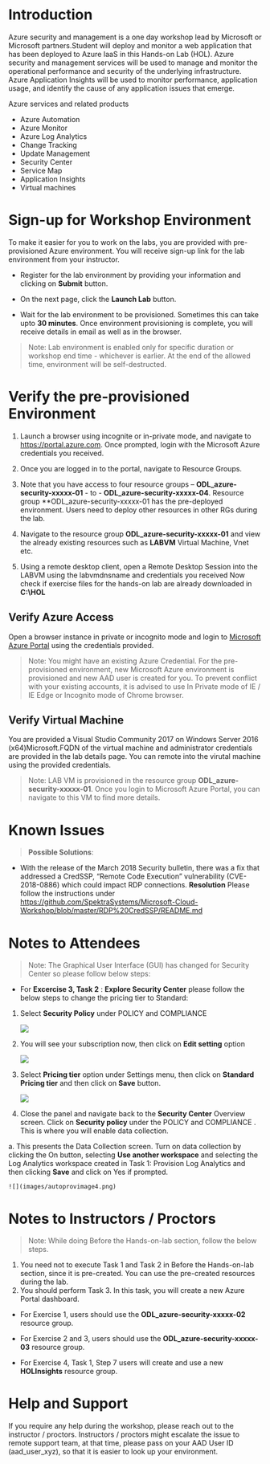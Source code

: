 

# Introduction

Azure security and management is a one day workshop lead by Microsoft or Microsoft partners.Student will deploy and monitor a web application that has been deployed to Azure IaaS in this Hands-on Lab (HOL). Azure security and management services will be used to manage and monitor the operational performance and security of the underlying infrastructure. Azure Application Insights will be used to monitor performance, application usage, and identify the cause of any application issues that emerge.

Azure services and related products

* Azure Automation
* Azure Monitor
* Azure Log Analytics
* Change Tracking
* Update Management
* Security Center
* Service Map
* Application Insights
* Virtual machines

 
# Sign-up for Workshop Environment

To make it easier for you to work on the labs, you are provided with pre-provisioned Azure environment. You will receive sign-up link for the lab environment from your instructor. 

* Register for the lab environment by providing your information and clicking on **Submit** button.

* On the next page, click the **Launch Lab** button.
  
* Wait for the lab environment to be provisioned. Sometimes this can take upto **30 minutes**. Once environment provisioning is complete, you will receive details in email as well as in the browser.
 
 > Note: Lab environment is enabled only for specific duration or workshop end time - whichever is earlier. At the end of the allowed time, environment will be self-destructed.
 
# Verify the pre-provisioned Environment

1. Launch a browser using incognite or in-private mode, and navigate to https://portal.azure.com. Once prompted, login with the Microsoft Azure credentials you received.   

2. Once you are logged in to the portal, navigate to Resource Groups. 
 
3. Note that you have access to four resource groups – **ODL_azure-security-xxxxx-01** - to - **ODL_azure-security-xxxxx-04**.    Resource group **ODL_azure-security-xxxxx-01 has the pre-deployed environment. Users need to deploy other resources in other RGs during the lab.

4. Navigate to the resource group **ODL_azure-security-xxxxx-01** and view the already existing resources such as **LABVM** Virtual Machine, Vnet etc.

5. Using a remote desktop client, open a Remote Desktop Session into the LABVM using the labvmdnsname and credentials you received
   Now check if exercise files for the hands-on lab are already downloaded in **C:\HOL**



## Verify Azure Access

Open a browser instance in private or incognito mode and login to [Microsoft Azure Portal](https://portal.azure.com) using the credentials provided.

> Note: You might have an existing Azure Credential. For the pre-provisioned environment, new Microsoft Azure environment is provisioned and new AAD user is created for you. To prevent conflict with your existing accounts, it is advised to use In Private mode of IE / IE Edge or Incognito mode of Chrome browser.

## Verify Virtual Machine

You are provided a Visual Studio Community 2017 on Windows Server 2016 (x64)Microsoft.FQDN of the virtual machine and administrator credentials are provided in the lab details page. You can remote into the virutal machine using the provided credentials.

> Note: LAB VM is provisioned in the resource group **ODL_azure-security-xxxxx-01**. Once you login to Microsoft Azure Portal, you can navigate to this VM to find more details.


# Known Issues

> **Possible Solutions**:

* With the release of the March 2018 Security bulletin, there was a fix that addressed a CredSSP, “Remote Code Execution” vulnerability (CVE-2018-0886) which could impact RDP connections. 
**Resolution**
Please follow the instructions under https://github.com/SpektraSystems/Microsoft-Cloud-Workshop/blob/master/RDP%20CredSSP/README.md  

# Notes to Attendees

>  Note: The Graphical User Interface (GUI) has changed for Security Center so please follow below steps:

* For **Excercise 3, Task 2** : **Explore Security Center** please follow the below steps to change the pricing tier to Standard:

1. Select **Security Policy** under POLICY and COMPLIANCE

   ![](images/securityimage1.png)

2. You will see your subscription now, then click on **Edit setting**  option

   ![](images/subsimage2.png)

3. Select **Pricing tier** option under Settings menu,  then click on **Standard Pricing tier** and then click on **Save** button.

   ![](images/pricingimage3.png)

4. Close the panel and navigate back to the **Security Center** Overview screen. Click on **Security policy** under the POLICY and COMPLIANCE . This is where you will enable data collection.

a. This presents the Data Collection screen. Turn on data collection by clicking the On button, selecting **Use another workspace** and selecting the Log Analytics workspace created in Task 1: Provision Log Analytics and then clicking **Save** and click on Yes if prompted.

    ![](images/autoprovimage4.png)


# Notes to Instructors / Proctors

> Note: While doing Before the Hands-on-lab section, follow the below steps.

1. You need not to execute Task 1 and Task 2 in Before the Hands-on-lab section, since it is pre-created. You can use the pre-created resources during the lab.
2. You should perform Task 3. In this task, you will create a new Azure Portal dashboard.

 
* For Exercise 1, users should use the **ODL_azure-security-xxxxx-02** resource group.

* For Exercise 2 and 3, users should use the **ODL_azure-security-xxxxx-03** resource group.

* For Exercise 4, Task 1, Step 7 users will create and use a new **HOLInsights** resource group.



# Help and Support

If you require any help during the workshop, please reach out to the instructor / proctors. Instructors / proctors might escalate the issue to remote support team, at that time, please pass on your AAD User ID (aad_user_xyz), so that it is easier to look up your environment.

  

